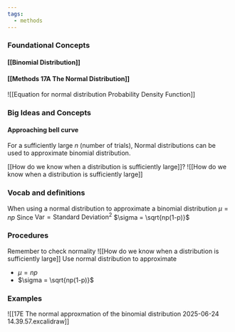 ```yaml
---
tags:
  - methods
---
```

### Foundational Concepts
#### [[Binomial Distribution]]
#### [[Methods 17A The Normal Distribution]]
![[Equation for normal distribution Probability Density Function]]

### Big Ideas and Concepts
#### Approaching bell curve
For a sufficiently large $n$ (number of trials), Normal distributions can be used to approximate binomial distribution. 

[[How do we know when a distribution is sufficiently large]]?
![[How do we know when a distribution is sufficiently large]]


### Vocab and definitions

When using a normal distribution to approximate a binomial distribution
$\mu=np$
Since $\textrm{Var}=\textrm{Standard Deviation}^2$
$\sigma = \sqrt{np(1-p)}$
### Procedures
Remember to check normality 
![[How do we know when a distribution is sufficiently large]]
Use normal distribution to approximate 
- $\mu=np$
- $\sigma = \sqrt{np(1-p)}$
### Examples
![[17E The normal approxmation of the binomial distribution 2025-06-24 14.39.57.excalidraw]]

